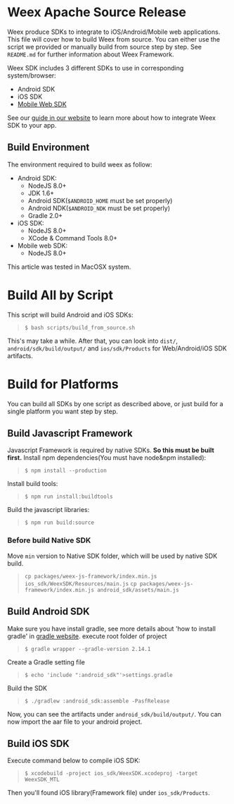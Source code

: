 # Weex Apache Source Release
Weex produce SDKs to integrate to iOS/Android/Mobile web applications. This file will cover how to build Weex from source. You can either use the script we provided or manually build from source step by step.
See `README.md` for further information about Weex Framework.

Weex SDK includes 3 different SDKs to use in corresponding system/browser:
* Android SDK
* iOS SDK
* [Mobile Web SDK](https://github.com/weexteam/weex-vue-render)

See our [guide in our website](http://weex.apache.org/guide/integrate-to-your-app.html) to learn more about how to integrate Weex SDK to your app.

## Build Environment
The environment required to build weex as follow:
* Android SDK:
    * NodeJS 8.0+
    * JDK 1.6+
    * Android SDK(`$ANDROID_HOME` must be set properly)
    * Android NDK(`$ANDROID_NDK` must be set properly)
    * Gradle 2.0+
* iOS SDK:
    * NodeJS 8.0+
    * XCode & Command Tools 8.0+
* Mobile web SDK:
    * NodeJS 8.0+

This article was tested in MacOSX system.

# Build All by Script

This script will build Android and iOS SDKs:
> `$ bash scripts/build_from_source.sh`

This's may take a while. After that, you can look into `dist/`, `android/sdk/build/output/` and `ios/sdk/Products` for Web/Android/iOS SDK artifacts.

# Build for Platforms

You can build all SDKs by one script as described above, or just build for a single platform you want step by step.

## Build Javascript Framework
Javascript Framework is required by native SDKs. **So this must be built first.**
Install npm dependencies(You must have node&npm installed):
> `$ npm install --production`

Install build tools:
> `$ npm run install:buildtools`

Build the javascript libraries:
> `$ npm run build:source`

### Before build Native SDK
Move `min` version to Native SDK folder, which will be used by native SDK build.
> `cp packages/weex-js-framework/index.min.js ios_sdk/WeexSDK/Resources/main.js`
> `cp packages/weex-js-framework/index.min.js android_sdk/assets/main.js`

## Build Android SDK
Make sure you have install gradle, see more details about 'how to install gradle' in [gradle website](https://gradle.org/install).
execute root folder of project
> `$ gradle wrapper --gradle-version 2.14.1`

Create a Gradle setting file
> `$ echo 'include ":android_sdk"'>settings.gradle`

Build the SDK
> `$ ./gradlew :android_sdk:assemble -PasfRelease`

Now, you can see the artifacts under `android_sdk/build/output/`.
You can now import the aar file to your android project.

## Build iOS SDK
Execute command below to compile iOS SDK:
> `$ xcodebuild -project ios_sdk/WeexSDK.xcodeproj -target WeexSDK_MTL`

Then you'll found iOS library(Framework file) under `ios_sdk/Products`.
